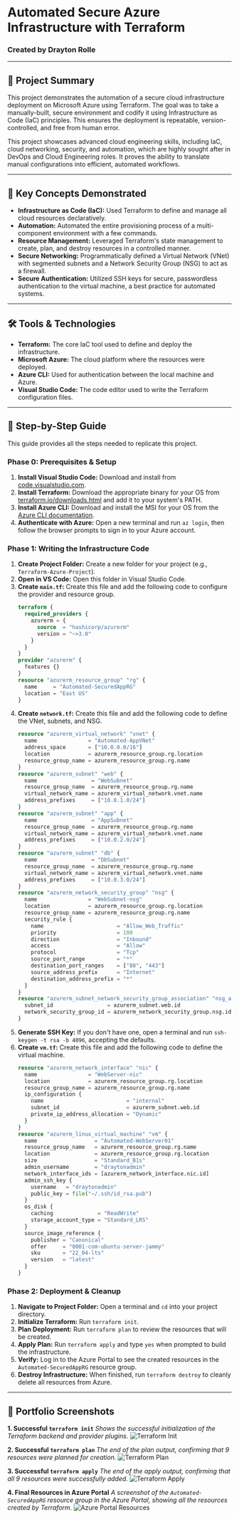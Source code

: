 # Automated Secure Azure Infrastructure with Terraform

### Created by Drayton Rolle

---

## 📝 Project Summary

This project demonstrates the automation of a secure cloud infrastructure deployment on Microsoft Azure using Terraform. The goal was to take a manually-built, secure environment and codify it using Infrastructure as Code (IaC) principles. This ensures the deployment is repeatable, version-controlled, and free from human error.

This project showcases advanced cloud engineering skills, including IaC, cloud networking, security, and automation, which are highly sought after in DevOps and Cloud Engineering roles. It proves the ability to translate manual configurations into efficient, automated workflows.

---

## 🚀 Key Concepts Demonstrated

* **Infrastructure as Code (IaC):** Used Terraform to define and manage all cloud resources declaratively.
* **Automation:** Automated the entire provisioning process of a multi-component environment with a few commands.
* **Resource Management:** Leveraged Terraform's state management to create, plan, and destroy resources in a controlled manner.
* **Secure Networking:** Programmatically defined a Virtual Network (VNet) with segmented subnets and a Network Security Group (NSG) to act as a firewall.
* **Secure Authentication:** Utilized SSH keys for secure, passwordless authentication to the virtual machine, a best practice for automated systems.

---

## 🛠️ Tools & Technologies

* **Terraform:** The core IaC tool used to define and deploy the infrastructure.
* **Microsoft Azure:** The cloud platform where the resources were deployed.
* **Azure CLI:** Used for authentication between the local machine and Azure.
* **Visual Studio Code:** The code editor used to write the Terraform configuration files.

---

## 📖 Step-by-Step Guide

This guide provides all the steps needed to replicate this project.

### Phase 0: Prerequisites & Setup

1.  **Install Visual Studio Code:** Download and install from [code.visualstudio.com](https://code.visualstudio.com/).
2.  **Install Terraform:** Download the appropriate binary for your OS from [terraform.io/downloads.html](https://www.terraform.io/downloads.html) and add it to your system's PATH.
3.  **Install Azure CLI:** Download and install the MSI for your OS from the [Azure CLI documentation](https://docs.microsoft.com/en-us/cli/azure/install-azure-cli).
4.  **Authenticate with Azure:** Open a new terminal and run `az login`, then follow the browser prompts to sign in to your Azure account.

### Phase 1: Writing the Infrastructure Code

1.  **Create Project Folder:** Create a new folder for your project (e.g., `Terraform-Azure-Project`).
2.  **Open in VS Code:** Open this folder in Visual Studio Code.
3.  **Create `main.tf`:** Create this file and add the following code to configure the provider and resource group.
    ```terraform
    terraform {
      required_providers {
        azurerm = {
          source  = "hashicorp/azurerm"
          version = "~>3.0"
        }
      }
    }
    provider "azurerm" {
      features {}
    }
    resource "azurerm_resource_group" "rg" {
      name     = "Automated-SecuredAppRG"
      location = "East US"
    }
    ```
4.  **Create `network.tf`:** Create this file and add the following code to define the VNet, subnets, and NSG.
    ```terraform
    resource "azurerm_virtual_network" "vnet" {
      name                = "Automated-AppVNet"
      address_space       = ["10.0.0.0/16"]
      location            = azurerm_resource_group.rg.location
      resource_group_name = azurerm_resource_group.rg.name
    }
    resource "azurerm_subnet" "web" {
      name                 = "WebSubnet"
      resource_group_name  = azurerm_resource_group.rg.name
      virtual_network_name = azurerm_virtual_network.vnet.name
      address_prefixes     = ["10.0.1.0/24"]
    }
    resource "azurerm_subnet" "app" {
      name                 = "AppSubnet"
      resource_group_name  = azurerm_resource_group.rg.name
      virtual_network_name = azurerm_virtual_network.vnet.name
      address_prefixes     = ["10.0.2.0/24"]
    }
    resource "azurerm_subnet" "db" {
      name                 = "DbSubnet"
      resource_group_name  = azurerm_resource_group.rg.name
      virtual_network_name = azurerm_virtual_network.vnet.name
      address_prefixes     = ["10.0.3.0/24"]
    }
    resource "azurerm_network_security_group" "nsg" {
      name                = "WebSubnet-nsg"
      location            = azurerm_resource_group.rg.location
      resource_group_name = azurerm_resource_group.rg.name
      security_rule {
        name                       = "Allow_Web_Traffic"
        priority                   = 100
        direction                  = "Inbound"
        access                     = "Allow"
        protocol                   = "Tcp"
        source_port_range          = "*"
        destination_port_ranges    = ["80", "443"]
        source_address_prefix      = "Internet"
        destination_address_prefix = "*"
      }
    }
    resource "azurerm_subnet_network_security_group_association" "nsg_association" {
      subnet_id                 = azurerm_subnet.web.id
      network_security_group_id = azurerm_network_security_group.nsg.id
    }
    ```
5.  **Generate SSH Key:** If you don't have one, open a terminal and run `ssh-keygen -t rsa -b 4096`, accepting the defaults.
6.  **Create `vm.tf`:** Create this file and add the following code to define the virtual machine.
    ```terraform
    resource "azurerm_network_interface" "nic" {
      name                = "WebServer-nic"
      location            = azurerm_resource_group.rg.location
      resource_group_name = azurerm_resource_group.rg.name
      ip_configuration {
        name                          = "internal"
        subnet_id                     = azurerm_subnet.web.id
        private_ip_address_allocation = "Dynamic"
      }
    }
    resource "azurerm_linux_virtual_machine" "vm" {
      name                  = "Automated-WebServer01"
      resource_group_name   = azurerm_resource_group.rg.name
      location              = azurerm_resource_group.rg.location
      size                  = "Standard_B1s"
      admin_username        = "draytonadmin"
      network_interface_ids = [azurerm_network_interface.nic.id]
      admin_ssh_key {
        username   = "draytonadmin"
        public_key = file("~/.ssh/id_rsa.pub")
      }
      os_disk {
        caching              = "ReadWrite"
        storage_account_type = "Standard_LRS"
      }
      source_image_reference {
        publisher = "Canonical"
        offer     = "0001-com-ubuntu-server-jammy"
        sku       = "22_04-lts"
        version   = "latest"
      }
    }
    ```

### Phase 2: Deployment & Cleanup

1.  **Navigate to Project Folder:** Open a terminal and `cd` into your project directory.
2.  **Initialize Terraform:** Run `terraform init`.
3.  **Plan Deployment:** Run `terraform plan` to review the resources that will be created.
4.  **Apply Plan:** Run `terraform apply` and type `yes` when prompted to build the infrastructure.
5.  **Verify:** Log in to the Azure Portal to see the created resources in the `Automated-SecuredAppRG` resource group.
6.  **Destroy Infrastructure:** When finished, run `terraform destroy` to cleanly delete all resources from Azure.

---

## 📸 Portfolio Screenshots

**1. Successful `terraform init`**
*Shows the successful initialization of the Terraform backend and provider plugins.*
![Terraform Init](images/Terraform%20init.png)

**2. Successful `terraform plan`**
*The end of the plan output, confirming that 9 resources were planned for creation.*
![Terraform Plan](images/Terraform%20plan.png)

**3. Successful `terraform apply`**
*The end of the apply output, confirming that all 9 resources were successfully added.*
![Terraform Apply](images/Apply%20Output.png)

**4. Final Resources in Azure Portal**
*A screenshot of the `Automated-SecuredAppRG` resource group in the Azure Portal, showing all the resources created by Terraform.*
![Azure Portal Resources](images/Azure%20Portal%20Resources.png)
